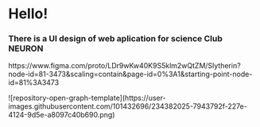 <h1>Hello!</h1>

<h3>There is a UI design of web aplication for science Club NEURON </h3>
<p>https://www.figma.com/proto/LDr9wKw40K9S5klm2wQtZM/Slytherin?node-id=81-3473&scaling=contain&page-id=0%3A1&starting-point-node-id=81%3A3473</p>
![repository-open-graph-template](https://user-images.githubusercontent.com/101432696/234382025-7943792f-227e-4124-9d5e-a8097c40b690.png)
